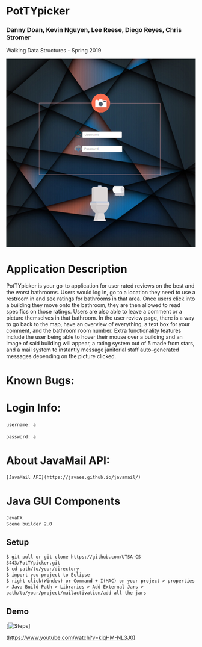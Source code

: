# PotTYpicker

### Danny Doan, Kevin Nguyen, Lee Reese, Diego Reyes, Chris Stromer
Walking Data Structures - Spring 2019

![alt text](https://github.com/UTSA-CS-3443/PotTYpicker/blob/master/image/Login_Controller.png)

# Application Description 
PotTYpicker is your go-to application for user rated reviews on the best and the worst bathrooms. Users would log in, go to a location they need to use a restroom in and see ratings for bathrooms in that area. Once users click into a building they move onto the bathroom, they are then allowed to read specifics on those ratings. Users are also able to leave a comment or a picture themselves in that bathroom. In the user review page, there is a way to go back to the map, have an overview of everything, a text box for your comment, and the bathroom room number. Extra functionality features include the user being able to hover their mouse over a building and an image of said building will appear, a rating system out of 5 made from stars, and a mail system to instantly message janitorial staff auto-generated messages depending on the picture clicked. 

# Known Bugs:

# Login Info:

	username: a
	
	password: a
	
# About JavaMail API:
	[JavaMail API](https://javaee.github.io/javamail/)
# Java GUI Components
	JavaFX
	Scene builder 2.0
## Setup
```
$ git pull or git clone https://github.com/UTSA-CS-3443/PotTYpicker.git
$ cd path/to/your/directory
$ import you project to Eclipse
$ right click(Window) or Command + I(MAC) on your project > properties > Java Build Path > Libraries > Add External Jars > path/to/your/project/mailactivation/add all the jars  

```    
## Demo
[![Steps](https://j.gifs.com/r89gV2.gif)]







(https://www.youtube.com/watch?v=kiqHM-NL3J0)	

